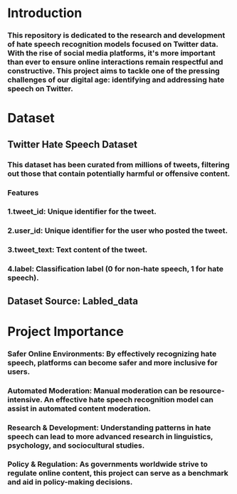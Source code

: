 # Introduction
### This repository is dedicated to the research and development of hate speech recognition models focused on Twitter data. With the rise of social media platforms, it's more important than ever to ensure online interactions remain respectful and constructive. This project aims to tackle one of the pressing challenges of our digital age: identifying and addressing hate speech on Twitter.
# Dataset
## Twitter Hate Speech Dataset
### This dataset has been curated from millions of tweets, filtering out those that contain potentially harmful or offensive content.
### Features
### 1.tweet_id: Unique identifier for the tweet.
### 2.user_id: Unique identifier for the user who posted the tweet.
### 3.tweet_text: Text content of the tweet.
### 4.label: Classification label (0 for non-hate speech, 1 for hate speech).
## Dataset Source: Labled_data
# Project Importance
### Safer Online Environments: By effectively recognizing hate speech, platforms can become safer and more inclusive for users.
### Automated Moderation: Manual moderation can be resource-intensive. An effective hate speech recognition model can assist in automated content moderation.
### Research & Development: Understanding patterns in hate speech can lead to more advanced research in linguistics, psychology, and sociocultural studies.
### Policy & Regulation: As governments worldwide strive to regulate online content, this project can serve as a benchmark and aid in policy-making decisions.
